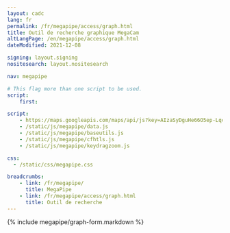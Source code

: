 ```yaml
---
layout: cadc
lang: fr
permalink: /fr/megapipe/access/graph.html
title: Outil de recherche graphique MegaCam
altLangPage: /en/megapipe/access/graph.html
dateModified: 2021-12-08

signing: layout.signing
nositesearch: layout.nositesearch

nav: megapipe

# This flag more than one script to be used.
script:
    first:

script:
    - https://maps.googleapis.com/maps/api/js?key=AIzaSyDguHe66O5ep-Lqcla9a44wW_RkhB53KB4&amp;sensor=false
    - /static/js/megapipe/data.js
    - /static/js/megapipe/baseutils.js
    - /static/js/megapipe/cfhtls.js
    - /static/js/megapipe/keydragzoom.js

css:
  - /static/css/megapipe.css

breadcrumbs:
    - link: /fr/megapipe/
      title: MegaPipe
    - link: /fr/megapipe/access/graph.html
      title: Outil de recherche
---
```


{% include megapipe/graph-form.markdown %}
